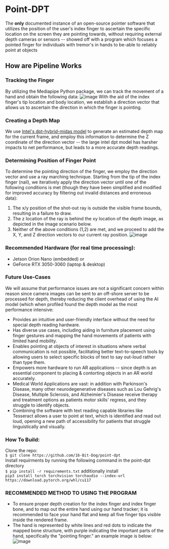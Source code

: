 # Point-DPT
The **only** documented instance of an open-source pointer software that utilizes the position of the user's index finger to ascertain the specific location on the screen they are pointing towards, without requiring external depth cameras or sensors -- showed off with a program which focuses a pointed finger for individuals with tremor's in hands to be-able to reliably point at objects


## How are Pipeline Works
### Tracking the Finger
By utilizing the Mediapipe Python package, we can track the movement of a hand and obtain the following data:
![image](https://user-images.githubusercontent.com/72413722/236637614-cba2e540-579e-45f0-a3cf-101ff3a53bf0.png)
With the aid of the index finger's tip location and body location, we establish a direction vector that allows us to ascertain the direction in which the finger is pointing.
### Creating a Depth Map
We use [Intel's dpt-hybrid-midas model](https://huggingface.co/Intel/dpt-hybrid-midas) to generate an estimated depth map for the current frame, and employ this information to determine the Z coordinate of the direction vector -- the large intel dpt model has harsher impacts to net performance, but leads to a more accurate depth readings.
### Determining Position of Finger Point
To determine the pointing direction of the finger, we employ the direction vector and use a ray marching technique. Starting from the tip of the index finger (nail), we iteratively apply the direction vector until one of the following conditions is met (though they have been simplified and modified for improved accuracy by filtering out invalid distances and erroneous data):
1. The x/y position of the shot-out ray is outside the visible frame bounds, resulting in a failure to draw.
2. The z location of the ray is behind the xy location of the depth image, as depicted in the image scenario below.
3. Neither of the above conditions (1,2) are met, and we proceed to add the X, Y, and Z direction vectors to our current ray position.
![image](https://user-images.githubusercontent.com/67922228/236638892-2f4be85d-e4e6-4f4f-ab78-f00ebf738d94.png)

### Recommended Hardware (for real time processing): 
- Jetson Orion Nano (embedded) 
or 
- GeForce RTX 3050-3060 (laptop & desktop)

### Future Use-Cases 
We will assume that performance issues are not a significant concern within reason since camera images can be sent to an off-shore server to be processed for depth, thereby reducing the client overhead of using the AI model (which when profiled found the depth model as the most performance intensive:
- Provides an intuitive and user-friendly interface without the need for special depth reading hardware.
- Has diverse use cases, including aiding in furniture placement using finger gestures and mapping the hand movements of patients with limited hand mobility.
- Enables pointing at objects of interest in situations where verbal communication is not possible, facilitating better text-to-speech tools by allowing users to select specific blocks of text to say out-loud rather than type them.
- Empowers more hardware to run AR applications -- since depth is an essential component to placing & contorting objects in an AR world accurately.
- Medical World Applications are vast: in addition with Parkinson's Disease, many other neurodegenerative diseases such as Lou Gehrig's Disease, Multiple Sclerosis, and Alzheimier's Disease receive therapy and treatment options as patients motor skills' regress, and they struggle to identify objects.
- Combining the software with text reading capable libraries like Tesseract allows a user to point at text, which is identified and read out loud, opening a new path of accessibility for patients that struggle linguistically and visually.

### How To Build:
Clone the repo:<br />
```$ git clone https://github.com/16-Bit-Dog/point-dpt```<br />
Install requirments by running the following command in the point-dpt directory<br />
```$ pip install -r requirements.txt```
additionally install<br />
```pip3 install torch torchvision torchaudio --index-url https://download.pytorch.org/whl/cu117```

### RECOMMENDED METHOD TO USING THE PROGRAM
- To ensure proper depth creation for the index finger and index finger bone, and to map out the entire hand using our hand tracker; it is recommended to face your hand flat and keep all five finger tips visible inside the rendered frame.
- The hand is represented by white lines and red dots to indicate the mapped bone structure, with purple indicating the important parts of the hand, specifically the "pointing finger."
an example image is below:  
![image](https://user-images.githubusercontent.com/67922228/236642694-6238aaa0-9d31-4570-9cec-4dc364f1a560.png)
